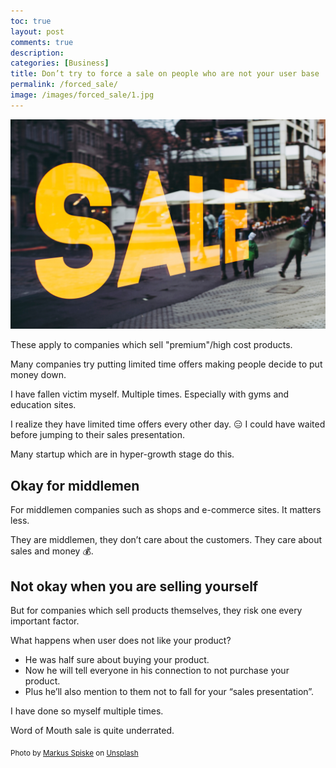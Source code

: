```yaml
---
toc: true
layout: post
comments: true
description: 
categories: [Business]
title: Don’t try to force a sale on people who are not your user base
permalink: /forced_sale/
image: /images/forced_sale/1.jpg
---
```


![](/images/forced_sale/1.jpg)

These apply to companies which sell "premium"/high cost products.

Many companies try putting limited time offers making people decide to put money down.

I have fallen victim myself. Multiple times. Especially with gyms and education sites.

I realize they have limited time offers every other day. 😑 I could have waited before jumping to their sales presentation.

Many startup which are in hyper-growth stage do this.

## Okay for middlemen

For middlemen companies such as shops and e-commerce sites. It matters less.

They are middlemen, they don’t care about the customers. They care about sales and money 💰.

## Not okay when you are selling yourself

But for companies which sell products themselves, they risk one every important factor.

What happens when user does not like your product?
- He was half sure about buying your product.
- Now he will tell everyone in his connection to not purchase your product.
- Plus he’ll also mention to them not to fall for your “sales presentation”.

I have done so myself multiple times.

Word of Mouth sale is quite underrated.

<sub>Photo by <a href="https://unsplash.com/@markusspiske?utm_source=unsplash&amp;utm_medium=referral&amp;utm_content=creditCopyText">Markus Spiske</a> on <a href="https://unsplash.com/s/photos/sale?utm_source=unsplash&amp;utm_medium=referral&amp;utm_content=creditCopyText">Unsplash</a></sub>